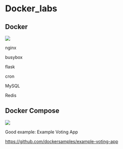 # Docker_labs

## Docker

<img src="https://github.com/cly1213/Docker-labs/blob/main/img/docker.png"/>

nginx

busybox

flask

cron

MySQL

Redis

## Docker Compose

<img src="https://github.com/cly1213/Docker-labs/blob/main/img/docker-compose.jpeg"/>

Good example: Example Voting App

https://github.com/dockersamples/example-voting-app
